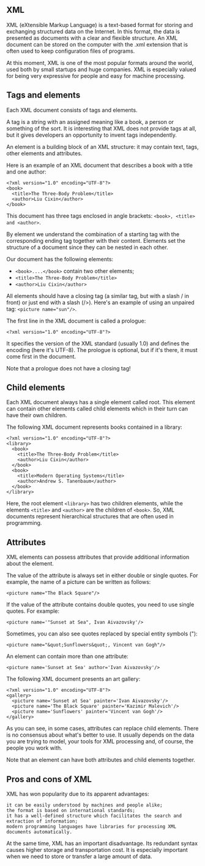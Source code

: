 ## XML
XML (eXtensible Markup Language) is a text-based format for storing and exchanging structured data on the Internet. In this format, the data is presented as documents with a clear and flexible structure. An XML document can be stored on the computer with the .xml extension that is often used to keep configuration files of programs.

At this moment, XML is one of the most popular formats around the world, used both by small startups and huge companies. XML is especially valued for being very expressive for people and easy for machine processing.

## Tags and elements

Each XML document consists of tags and elements.

A tag is a string with an assigned meaning like a book, a person or something of the sort. It is interesting that XML does not provide tags at all, but it gives developers an opportunity to invent tags independently.

An element is a building block of an XML structure: it may contain text, tags, other elements and attributes.

Here is an example of an XML document that describes a book with a title and one author:

```
<?xml version="1.0" encoding="UTF-8"?>
<book>
  <title>The Three-Body Problem</title>
  <author>Liu Cixin</author>
</book>
```

This document has three tags enclosed in angle brackets: `<book>, <title> and <author>`.

By element we understand the combination of a starting tag with the corresponding ending tag together with their content. Elements set the structure of a document since they can be nested in each other.

Our document has the following elements:

- `<book>....</book>` contain two other elements;
- `<title>The Three-Body Problem</title>`
- `<author>Liu Cixin</author>`

All elements should have a closing tag (a similar tag, but with a slash / in front) or just end with a slash (/>). Here's an example of using an unpaired tag: `<picture name="sun"/>`.

The first line in the XML document is called a prologue:

```
<?xml version="1.0" encoding="UTF-8"?>
```

It specifies the version of the XML standard (usually 1.0) and defines the encoding (here it's UTF-8). The prologue is optional, but if it's there, it must come first in the document.

Note that a prologue does not have a closing tag!

## Child elements

Each XML document always has a single element called root. This element can contain other elements called child elements which in their turn can have their own children.

The following XML document represents books contained in a library:

```
<?xml version="1.0" encoding="UTF-8"?>
<library>
  <book>
    <title>The Three-Body Problem</title>
    <author>Liu Cixin</author>
  </book>
  <book>
    <title>Modern Operating Systems</title>
    <author>Andrew S. Tanenbaum</author>
  </book>
</library>
```

Here, the root element `<library>` has two children <book> elements, while the elements `<title>` and `<author>` are the children of `<book>`. So, XML documents represent hierarchical structures that are often used in programming.
  
  
## Attributes

XML elements can possess attributes that provide additional information about the element.

The value of the attribute is always set in either double or single quotes. For example, the name of a picture can be written as follows:

```
<picture name="The Black Square"/>
```
  
If the value of the attribute contains double quotes, you need to use single quotes. For example:

```
<picture name='"Sunset at Sea", Ivan Aivazovsky'/>
```
  
Sometimes, you can also see quotes replaced by special entity symbols (&quot;):

```
<picture name="&quot;Sunflowers&quot;, Vincent van Gogh"/>
```
  
An element can contain more than one attribute:

```
<picture name='Sunset at Sea' author='Ivan Aivazovsky'/>
```
  
The following XML document presents an art gallery:

```
<?xml version="1.0" encoding="UTF-8"?>
<gallery>
  <picture name='Sunset at Sea' painter='Ivan Aivazovsky'/>
  <picture name='The Black Square' painter='Kazimir Malevich'/>
  <picture name='Sunflowers' painter='Vincent van Gogh'/>
</gallery>
```
  
As you can see, in some cases, attributes can replace child elements. There is no consensus about what's better to use. It usually depends on the data you are trying to model, your tools for XML processing and, of course, the people you work with.

Note that an element can have both attributes and child elements together.

## Pros and cons of XML

XML has won popularity due to its apparent advantages:

    it can be easily understood by machines and people alike;
    the format is based on international standards;
    it has a well-defined structure which facilitates the search and extraction of information;
    modern programming languages have libraries for processing XML documents automatically.

At the same time, XML has an important disadvantage. Its redundant syntax causes higher storage and transportation cost. It is especially important when we need to store or transfer a large amount of data.
